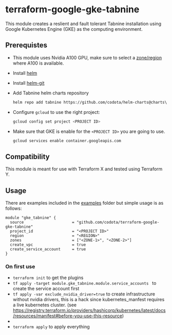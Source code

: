 # terraform-google-gke-tabnine

This module creates a reslient and fault tolerant Tabnine installation using Google
Kubernetes Engine (GKE) as the computing environment.

## Prerequistes

- This module uses Nvidia A100 GPU, make sure to select a [zone/region](https://cloud.google.com/compute/docs/gpus/gpu-regions-zones) where A100 is available.
- Install [helm](https://helm.sh/)
- Install [helm-git](https://github.com/aslafy-z/helm-git)
- Add Tabnine helm charts repository 
  ```bash
  helm repo add tabnine https://github.com/codota/helm-charts@charts\?ref=initial-commit
  ```
- Configure `gcloud` to use the right project:

  ```bash
  gcloud config set project <PROJECT ID>
  ```

- Make sure that GKE is enable for the `<PROJECT ID>` you are going to use.

  ```bash
  gcloud services enable container.googleapis.com
  ```

## Compatibility

This module is meant for use with Terraform X and tested using Terraform Y.

## Usage

There are examples included in the [examples](./examples/) folder but simple usage is as follows:

```hcl
module "gke_tabnine" {
  source                     = "github.com/codota/terraform-google-gke-tabnine"
  project_id                 = "<PROJECT ID>"
  region                     = "<REGION>"
  zones                      = ["<ZONE-1>", "<ZONE-2>"]
  create_vpc                 = true
  create_service_account     = true
}
```

### On first use

- `terraform init` to get the plugins
- `tf apply -target module.gke_tabnine.module.service_accounts
 ` to create the service account first  
- `tf apply -var exclude_nvidia_driver=true`
   to create infrastructure without nvidia drivers, this is a hack since kubernetes_manfest requires a live kubernetes cluster. (see https://registry.terraform.io/providers/hashicorp/kubernetes/latest/docs/resources/manifest#before-you-use-this-resource)
-
- `terraform apply` to apply everything
